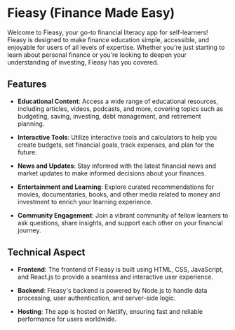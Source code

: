 # Fieasy (Finance Made Easy)

Welcome to Fieasy, your go-to financial literacy app for self-learners! Fieasy is designed to make finance education simple, accessible, and enjoyable for users of all levels of expertise. Whether you're just starting to learn about personal finance or you're looking to deepen your understanding of investing, Fieasy has you covered.

## Features

- **Educational Content**: Access a wide range of educational resources, including articles, videos, podcasts, and more, covering topics such as budgeting, saving, investing, debt management, and retirement planning.

- **Interactive Tools**: Utilize interactive tools and calculators to help you create budgets, set financial goals, track expenses, and plan for the future.

- **News and Updates**: Stay informed with the latest financial news and market updates to make informed decisions about your finances.

- **Entertainment and Learning**: Explore curated recommendations for movies, documentaries, books, and other media related to money and investment to enrich your learning experience.

- **Community Engagement**: Join a vibrant community of fellow learners to ask questions, share insights, and support each other on your financial journey.

## Technical Aspect

- **Frontend**: The frontend of Fieasy is built using HTML, CSS, JavaScript, and React.js to provide a seamless and interactive user experience.

- **Backend**: Fieasy's backend is powered by Node.js to handle data processing, user authentication, and server-side logic.

- **Hosting**: The app is hosted on Netlify, ensuring fast and reliable performance for users worldwide.
